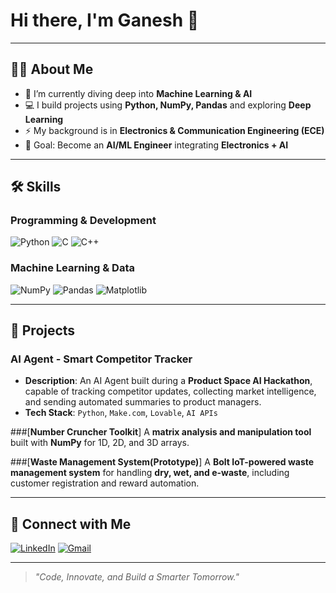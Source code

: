 # Hi there, I'm Ganesh 👋

---

## 👨‍💻 About Me
- 🌱 I’m currently diving deep into **Machine Learning & AI**  
- 💻 I build projects using **Python, NumPy, Pandas** and exploring **Deep Learning**  
- ⚡ My background is in **Electronics & Communication Engineering (ECE)**  
- 🎯 Goal: Become an **AI/ML Engineer** integrating **Electronics + AI**

---

## 🛠️ Skills

### **Programming & Development**
![Python](https://img.shields.io/badge/Python-3776AB?style=flat&logo=python&logoColor=white)
![C](https://img.shields.io/badge/C-00599C?style=flat&logo=c&logoColor=white)
![C++](https://img.shields.io/badge/C++-00599C?style=flat&logo=c%2B%2B&logoColor=white)


### **Machine Learning & Data**
![NumPy](https://img.shields.io/badge/NumPy-013243?style=flat&logo=numpy&logoColor=white)
![Pandas](https://img.shields.io/badge/Pandas-150458?style=flat&logo=pandas&logoColor=white)
![Matplotlib](https://img.shields.io/badge/Matplotlib-3766AB?style=flat&logo=python&logoColor=white)


---

## 🚀 Projects

### **AI Agent - Smart Competitor Tracker**
- **Description**: An AI Agent built during a **Product Space AI Hackathon**, capable of tracking competitor updates, collecting market intelligence, and sending automated summaries to product managers.
- **Tech Stack**: `Python`, `Make.com`, `Lovable`, `AI APIs`

###[**Number Cruncher Toolkit**]
  A **matrix analysis and manipulation tool** built with **NumPy** for 1D, 2D, and 3D arrays.
  
###[**Waste Management System(Prototype)**]
  A **Bolt IoT-powered waste management system** for handling **dry, wet, and e-waste**, including customer registration and reward automation.

---

## 🤝 Connect with Me
[![LinkedIn](https://img.shields.io/badge/LinkedIn-blue?logo=linkedin)](https://www.linkedin.com/in/ganesh-k-gowda-b33813345)
[![Gmail](https://img.shields.io/badge/Gmail-red?logo=gmail&logoColor=white)](mailto:gkgowda711@gmail.com)


---

> *"Code, Innovate, and Build a Smarter Tomorrow."*
